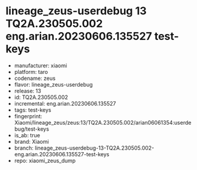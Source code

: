 # lineage_zeus-userdebug 13 TQ2A.230505.002 eng.arian.20230606.135527 test-keys
- manufacturer: xiaomi
- platform: taro
- codename: zeus
- flavor: lineage_zeus-userdebug
- release: 13
- id: TQ2A.230505.002
- incremental: eng.arian.20230606.135527
- tags: test-keys
- fingerprint: Xiaomi/lineage_zeus/zeus:13/TQ2A.230505.002/arian06061354:userdebug/test-keys
- is_ab: true
- brand: Xiaomi
- branch: lineage_zeus-userdebug-13-TQ2A.230505.002-eng.arian.20230606.135527-test-keys
- repo: xiaomi_zeus_dump
